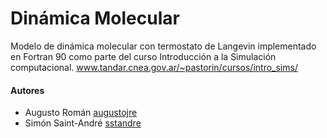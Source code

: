 # Dinámica Molecular
Modelo de dinámica molecular con termostato de Langevin implementado en Fortran 90 como parte del curso Introducción a la Simulación computacional.
www.tandar.cnea.gov.ar/~pastorin/cursos/intro_sims/

#### Autores 
  - Augusto Román [augustojre](https://github.com/augustojre)
  - Simón Saint-André [sstandre](https://github.com/sstandre)